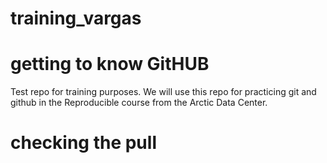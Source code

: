 # training_vargas

# getting to know GitHUB

Test repo for training purposes.
We will use this repo for practicing git and github in the Reproducible course from the Arctic Data Center.


# checking the pull

